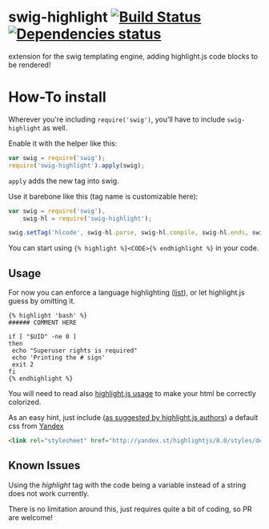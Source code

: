 swig-highlight [![Build Status](https://travis-ci.org/mrgamer/swig-highlight.svg?branch=master)](https://travis-ci.org/mrgamer/swig-highlight) [![Dependencies status](https://david-dm.org/mrgamer/swig-highlight.png)](https://david-dm.org/)
==============

extension for the swig templating engine, adding highlight.js code blocks to be rendered!

# How-To install

Wherever you're including `require('swig')`, you'll have to include `swig-highlight` as
well.

Enable it with the helper like this:
```javascript
var swig = require('swig');
require('swig-highlight').apply(swig);
```
`apply` adds the new tag into swig.  


Use it barebone like this (tag name is customizable here):
```javascript
var swig = require('swig'),
    swig-hl = require('swig-highlight');

swig.setTag('hlcode', swig-hl.parse, swig-hl.compile, swig-hl.ends, swig-hl.block);
```

You can start using `{% highlight %}<CODE>{% endhighlight %}` in your code.

## Usage

For now you can enforce a language highlighting ([list](http://highlightjs.org/static/test.html)),
or let highlight.js guess by omitting it.
```
{% highlight 'bash' %}
###### COMMENT HERE

if [ "$UID" -ne 0 ]
then
 echo "Superuser rights is required"
 echo 'Printing the # sign'
 exit 2
fi
{% endhighlight %}
```

You will need to read also [highlight.js usage](http://highlightjs.org/usage/) to make
your html be correctly colorized.

As an easy hint, just include ([as suggested by highlight.js authors](http://highlightjs.org/download/))
a default css from [Yandex](http://api.yandex.ru/jslibs/libs.xml#highlightjs)

```html
<link rel="stylesheet" href="http://yandex.st/highlightjs/8.0/styles/default.min.css">
```

## Known Issues

Using the _highlight_ tag with the code being a variable instead of a string does not
work currently.

There is no limitation around this, just requires quite a bit of coding, so PR are welcome!
